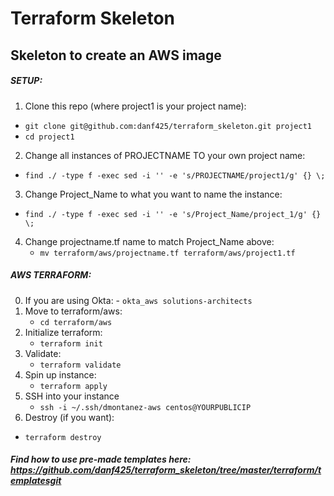 # Terraform Skeleton

## Skeleton to create an AWS image

##### SETUP:
1. Clone this repo (where project1 is your project name):  
  - `git clone git@github.com:danf425/terraform_skeleton.git project1`  
  - `cd project1`  
2. Change all instances of PROJECTNAME TO your own project name:  
  - `find ./ -type f -exec sed -i '' -e 's/PROJECTNAME/project1/g' {} \;`  
3. Change Project_Name to what you want to name the instance:  
  - `find ./ -type f -exec sed -i '' -e 's/Project_Name/project_1/g' {} \;`  
4. Change projectname.tf name to match Project_Name above:  
   - `mv terraform/aws/projectname.tf terraform/aws/project1.tf`  
  
##### AWS TERRAFORM:
0. If you are using Okta: - `okta_aws solutions-architects`
1. Move to terraform/aws:  
   - `cd terraform/aws`  
2. Initialize terraform:  
   - `terraform init`  
3. Validate:  
   - `terraform validate`  
4. Spin up instance:  
   - `terraform apply`  
5. SSH into your instance
   - `ssh -i ~/.ssh/dmontanez-aws centos@YOURPUBLICIP`
00. Destroy (if you want):  
   - `terraform destroy`  


##### Find how to use pre-made templates here: https://github.com/danf425/terraform_skeleton/tree/master/terraform/templatesgit